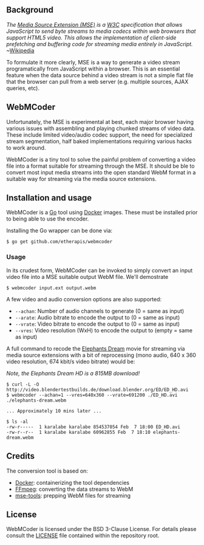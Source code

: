 ## Background

*The [Media Source Extension (MSE)](https://w3c.github.io/media-source/) is a
[W3C](https://www.w3.org/) specification that allows JavaScript to send byte
streams to media codecs within web browsers that support HTML5 video. This allows
the implementation of client-side prefetching and buffering code for streaming
media entirely in JavaScript.* ~[Wikipedia](https://en.wikipedia.org/wiki/Media_Source_Extensions)

To formulate it more clearly, MSE is a way to generate a video stream programatically
from JavaScript within a browser. This is an essential feature when the data source
behind a video stream is not a simple flat file that the browser can pull from a web
server (e.g. multiple sources, AJAX queries, etc).

## WebMCoder

Unfortunately, the MSE is experimental at best, each major browser having various
issues with assembling and playing chunked streams of video data. These include
limited video/audio codec support, the need for specialized stream segmentation,
half baked implementations requiring various hacks to work around.

WebMCoder is a tiny tool to solve the painful problem of converting a video file
into a format suitable for streaming through the MSE. It should be ble to convert
most input media streams into the open standard WebM format in a suitable way for
streaming via the media source extensions.

## Installation and usage

WebMCoder is a [Go](https://golang.org/dl/) tool using [Docker](https://docs.docker.com/engine/installation/)
images. These must be installed prior to being able to use the encoder.

Installing the Go wrapper can be done via:

```
$ go get github.com/etherapis/webmcoder
```

### Usage

In its crudest form, WebMCoder can be invoked to simply convert an input video
file into a MSE suitable output WebM file. We'll demostrate

```
$ webmcoder input.ext output.webm
```

A few video and audio conversion options are also supported:

 * `--achan`: Number of audio channels to generate (0 = same as input)
 * `--arate`: Audio bitrate to encode the output to (0 = same as input)
 * `--vrate`: Video bitrate to encode the output to (0 = same as input)
 * `--vres`: Video resolution (WxH) to encode the output to (empty = same as input)

A full command to recode the [Elephants Dream](https://orange.blender.org/) movie
for streaming via media source extensions with a bit of reprocessing (mono audio,
640 x 360 video resolution, 674 kbit/s video bitrate) would be:

*Note, the Elephants Dream HD is a 815MB download!*

```
$ curl -L -O http://video.blendertestbuilds.de/download.blender.org/ED/ED_HD.avi
$ webmcoder --achan=1 --vres=640x360 --vrate=691200 ./ED_HD.avi ./elephants-dream.webm

... Approximately 10 mins later ...

$ ls -al
-rw-r-----  1 karalabe karalabe 854537054 Feb  7 18:00 ED_HD.avi
-rw-r--r--  1 karalabe karalabe 60962855 Feb  7 18:10 elephants-dream.webm
```

## Credits

The conversion tool is based on:

 * [Docker](https://www.docker.com/): containerizing the tool dependencies
 * [FFmpeg](https://www.ffmpeg.org/): converting the data streams to WebM
 * [mse-tools](https://github.com/acolwell/mse-tools): prepping WebM files for streaming

## License

WebMCoder is licensed under the BSD 3-Clause License. For details please consult
the [LICENSE](https://github.com/etherapis/webmcoder/blob/master/LICENSE) file
contained within the repository root.
